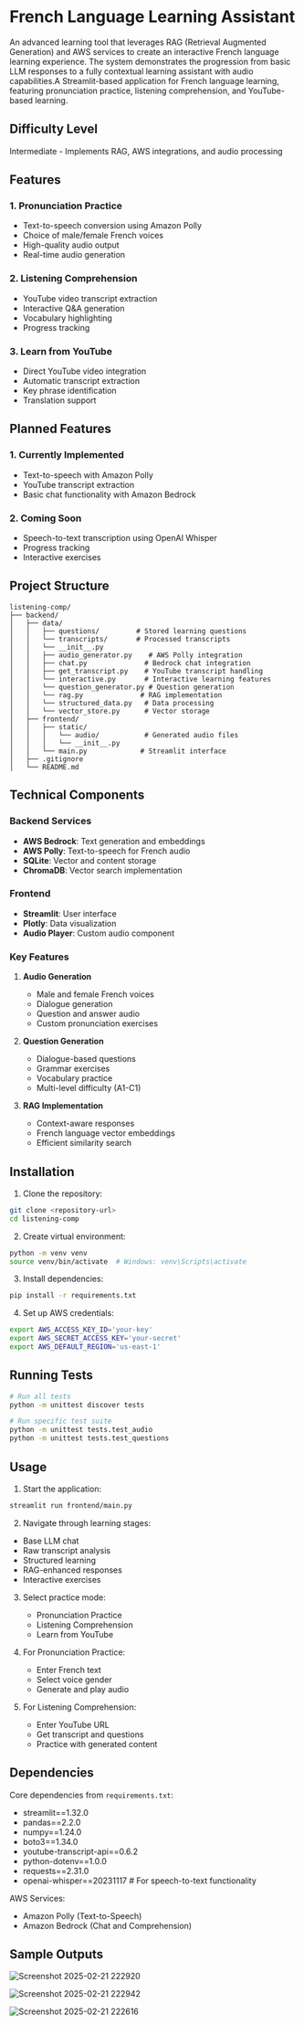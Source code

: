 # French Language Learning Assistant

An advanced learning tool that leverages RAG (Retrieval Augmented Generation) and AWS services to create an interactive French language learning experience. The system demonstrates the progression from basic LLM responses to a fully contextual learning assistant with audio capabilities.A Streamlit-based application for French language learning, featuring pronunciation practice, listening comprehension, and YouTube-based learning.

## Difficulty Level
Intermediate - Implements RAG, AWS integrations, and audio processing

## Features

### 1. Pronunciation Practice
- Text-to-speech conversion using Amazon Polly
- Choice of male/female French voices
- High-quality audio output
- Real-time audio generation

### 2. Listening Comprehension
- YouTube video transcript extraction
- Interactive Q&A generation
- Vocabulary highlighting
- Progress tracking

### 3. Learn from YouTube
- Direct YouTube video integration
- Automatic transcript extraction
- Key phrase identification
- Translation support

## Planned Features

### 1. Currently Implemented
- Text-to-speech with Amazon Polly
- YouTube transcript extraction
- Basic chat functionality with Amazon Bedrock

### 2. Coming Soon
- Speech-to-text transcription using OpenAI Whisper
- Progress tracking
- Interactive exercises

## Project Structure
```
listening-comp/
├── backend/
│   ├── data/
│   │   ├── questions/         # Stored learning questions
│   │   └── transcripts/       # Processed transcripts
│   │   └── __init__.py
│   │   ├── audio_generator.py    # AWS Polly integration
│   │   ├── chat.py              # Bedrock chat integration
│   │   ├── get_transcript.py    # YouTube transcript handling
│   │   └── interactive.py       # Interactive learning features
│   │   └── question_generator.py # Question generation
│   │   └── rag.py              # RAG implementation
│   │   └── structured_data.py   # Data processing
│   │   └── vector_store.py      # Vector storage
│   ├── frontend/
│   │   ├── static/
│   │   │   └── audio/           # Generated audio files
│   │   │   └── __init__.py
│   │   └── main.py             # Streamlit interface
│   ├── .gitignore
│   └── README.md
```

## Technical Components

### Backend Services
- **AWS Bedrock**: Text generation and embeddings
- **AWS Polly**: Text-to-speech for French audio
- **SQLite**: Vector and content storage
- **ChromaDB**: Vector search implementation

### Frontend
- **Streamlit**: User interface
- **Plotly**: Data visualization
- **Audio Player**: Custom audio component

### Key Features
1. **Audio Generation**
   - Male and female French voices
   - Dialogue generation
   - Question and answer audio
   - Custom pronunciation exercises

2. **Question Generation**
   - Dialogue-based questions
   - Grammar exercises
   - Vocabulary practice
   - Multi-level difficulty (A1-C1)

3. **RAG Implementation**
   - Context-aware responses
   - French language vector embeddings
   - Efficient similarity search

## Installation

1. Clone the repository:
```bash
git clone <repository-url>
cd listening-comp
```

2. Create virtual environment:
```bash
python -m venv venv
source venv/bin/activate  # Windows: venv\Scripts\activate
```

3. Install dependencies:
```bash
pip install -r requirements.txt
```

4. Set up AWS credentials:
```bash
export AWS_ACCESS_KEY_ID='your-key'
export AWS_SECRET_ACCESS_KEY='your-secret'
export AWS_DEFAULT_REGION='us-east-1'
```

## Running Tests
```bash
# Run all tests
python -m unittest discover tests

# Run specific test suite
python -m unittest tests.test_audio
python -m unittest tests.test_questions
```

## Usage

1. Start the application:
```bash
streamlit run frontend/main.py
```

2. Navigate through learning stages:
- Base LLM chat
- Raw transcript analysis
- Structured learning
- RAG-enhanced responses
- Interactive exercises

3. Select practice mode:
   - Pronunciation Practice
   - Listening Comprehension
   - Learn from YouTube

4. For Pronunciation Practice:
   - Enter French text
   - Select voice gender
   - Generate and play audio

5. For Listening Comprehension:
   - Enter YouTube URL
   - Get transcript and questions
   - Practice with generated content

## Dependencies

Core dependencies from `requirements.txt`:
- streamlit==1.32.0
- pandas==2.2.0
- numpy==1.24.0
- boto3==1.34.0
- youtube-transcript-api==0.6.2
- python-dotenv==1.0.0
- requests==2.31.0
- openai-whisper==20231117  # For speech-to-text functionality

AWS Services:
- Amazon Polly (Text-to-Speech)
- Amazon Bedrock (Chat and Comprehension)

## Sample Outputs

![Screenshot 2025-02-21 222920](https://github.com/user-attachments/assets/51960e5d-1ab5-41b5-890c-46c4c450bdd9)



![Screenshot 2025-02-21 222942](https://github.com/user-attachments/assets/c7ac0975-2d90-4b83-9543-32e5f8cc4e11)



![Screenshot 2025-02-21 222616](https://github.com/user-attachments/assets/4f825700-23dd-4479-918c-ce2de89bd23d)


